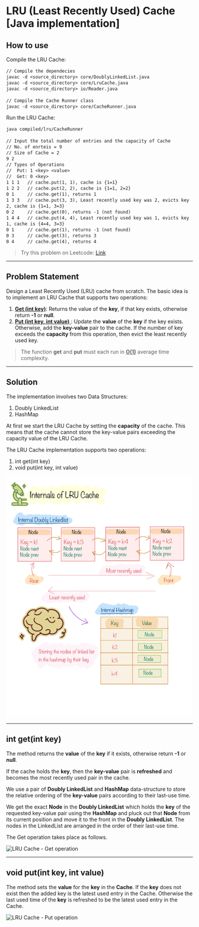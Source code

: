 # LRU (Least Recently Used) Cache [Java implementation]

## How to use

Compile the LRU Cache:

```
// Compile the dependecies
javac -d <source_directory> core/DoublyLinkedList.java
javac -d <source_directory> core/LruCache.java
javac -d <source_directory> io/Reader.java

// Compile the Cache Runner class
javac -d <source_directory> core/CacheRunner.java
```

Run the LRU Cache:
```
java compiled/lru/CacheRunner

// Input the total number of entries and the capacity of Cache
// No. of enrteis = 9
// Size of Cache = 2
9 2
// Types of Operations
//  Put: 1 <key> <value>
//  Get: 0 <key>
1 1 1   // cache.put(1, 1), cache is {1=1}
1 2 2   // cache.put(2, 2), cache is {1=1, 2=2}
0 1     // cache.get(1), returns 1
1 3 3   // cache.put(3, 3), Least recently used key was 2, evicts key 2, cache is {1=1, 3=3}
0 2     // cache.get(0), returns -1 (not found)
1 4 4   // cache.put(4, 4), Least recently used key was 1, evicts key 1, cache is {4=4, 3=3}
0 1     // cache.get(1), returns -1 (not found)
0 3     // cache.get(3), returns 3
0 4     // cache.get(4), returns 4
```

> Try this problem on Leetcode: [Link](https://leetcode.com/problems/lru-cache/description/)

---

## Problem Statement

Design a Least Recently Used (LRU) cache from scratch. The basic idea is to implement an LRU Cache that supports two operations:

1. <u>**Get (int key)**</u>: Returns the value of the **key**, if that key exists, otherwise return **-1** or **null**.
2. <u>**Put (int key, int value)** </u>: Update the **value** of the **key** if the key exists. Otherwise, add the **key-value** pair to the cache. If the number of key exceeds the **capacity** from this operation, then evict the least recently used key.

> The function **get** and **put** must each run in <u>**O(1)**</u> average time complexity.

---
## Solution

The implementation involves two Data Structures:

1. Doubly LinkedList
2. HashMap

At first we start the LRU Cache by setting the **capacity** of the cache. This means that the cache cannot store the key-value pairs exceeding the capacity value of the LRU Cache.

The LRU Cache implementation supports two operations:
1. int get(int key)
2. void put(int key, int value)

![LRU Cache Internals](/media/cache1.jpg)

---
## int get(int key)

The method returns the **value** of the **key** if it exists, otherwise return **-1** or **null**.

If the cache holds the **key**, then the **key-value** pair is **refreshed** and becomes the most recently used pair in the cache.

We use a pair of **Doubly LinkedList** and **HashMap** data-structure to store the relative ordering of the **key-value** pairs according to their last-use time.

We get the exact **Node** in the **Doubly LinkedList** which holds the **key** of the requested key-value pair using the **HashMap** and pluck out that **Node** from its current position and move it to the front in the **Doubly LinkedList**. The nodes in the LinkedList are arranged in the order of their last-use time.

The Get operation takes place as follows.

![LRU Cache - Get operation](/media/cache3.jpg)

---
## void put(int key, int value)

The method sets the **value** for the **key** in the **Cache**. If the **key** does not exist then the added key is the latest used entry in the Cache. Otherwise the last used time of the **key** is refreshed to be the latest used entry in the Cache.

![LRU Cache - Put operation](/media/cache2.jpeg)